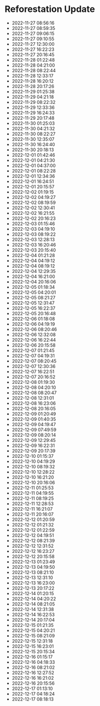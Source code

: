 # Reforestation Update
- 2022-11-27 08:56:16
- 2022-11-27 08:59:35
- 2022-11-27 09:06:15
- 2022-11-27 09:10:55
- 2022-11-27 12:30:00
- 2022-11-27 16:22:23
- 2022-11-27 20:16:45
- 2022-11-28 01:22:48
- 2022-11-28 04:21:00
- 2022-11-28 08:22:44
- 2022-11-28 12:33:17
- 2022-11-28 16:20:12
- 2022-11-28 20:17:26
- 2022-11-29 01:25:38
- 2022-11-29 04:21:18
- 2022-11-29 08:22:32
- 2022-11-29 12:33:36
- 2022-11-29 16:24:33
- 2022-11-29 20:17:48
- 2022-11-30 01:25:03
- 2022-11-30 04:21:32
- 2022-11-30 08:22:27
- 2022-11-30 12:35:07
- 2022-11-30 16:24:40
- 2022-11-30 20:18:13
- 2022-12-01 01:42:46
- 2022-12-01 04:21:30
- 2022-12-01 04:37:00
- 2022-12-01 08:22:28
- 2022-12-01 12:34:36
- 2022-12-01 16:24:51
- 2022-12-01 20:15:57
- 2022-12-02 01:19:15
- 2022-12-02 04:19:27
- 2022-12-02 08:19:59
- 2022-12-02 12:30:41
- 2022-12-02 16:21:55
- 2022-12-02 20:16:23
- 2022-12-03 01:15:46
- 2022-12-03 04:19:10
- 2022-12-03 08:19:22
- 2022-12-03 12:28:13
- 2022-12-03 16:20:46
- 2022-12-03 20:15:40
- 2022-12-04 01:21:28
- 2022-12-04 04:19:12
- 2022-12-04 08:19:12
- 2022-12-04 12:29:35
- 2022-12-04 16:21:00
- 2022-12-04 20:16:06
- 2022-12-05 01:18:34
- 2022-12-05 04:20:01
- 2022-12-05 08:21:27
- 2022-12-05 12:31:47
- 2022-12-05 16:22:37
- 2022-12-05 20:16:48
- 2022-12-06 01:18:08
- 2022-12-06 04:19:19
- 2022-12-06 08:20:46
- 2022-12-06 12:32:08
- 2022-12-06 16:22:44
- 2022-12-06 20:15:58
- 2022-12-07 01:21:45
- 2022-12-07 04:19:31
- 2022-12-07 08:20:45
- 2022-12-07 12:30:36
- 2022-12-07 16:22:51
- 2022-12-07 20:16:52
- 2022-12-08 01:19:30
- 2022-12-08 04:20:10
- 2022-12-08 08:20:47
- 2022-12-08 12:31:01
- 2022-12-08 16:23:06
- 2022-12-08 20:16:05
- 2022-12-09 01:20:49
- 2022-12-09 01:40:35
- 2022-12-09 04:19:47
- 2022-12-09 07:49:59
- 2022-12-09 08:20:14
- 2022-12-09 12:29:45
- 2022-12-09 16:22:31
- 2022-12-09 20:17:39
- 2022-12-10 01:15:37
- 2022-12-10 04:19:29
- 2022-12-10 08:19:32
- 2022-12-10 12:28:22
- 2022-12-10 16:21:20
- 2022-12-10 20:16:06
- 2022-12-11 01:25:53
- 2022-12-11 04:19:55
- 2022-12-11 08:19:25
- 2022-12-11 12:28:53
- 2022-12-11 16:21:07
- 2022-12-11 20:16:07
- 2022-12-12 01:20:59
- 2022-12-12 01:21:32
- 2022-12-12 01:22:59
- 2022-12-12 04:19:51
- 2022-12-12 08:21:39
- 2022-12-12 12:31:52
- 2022-12-12 16:23:27
- 2022-12-12 20:15:58
- 2022-12-13 01:23:49
- 2022-12-13 04:19:50
- 2022-12-13 08:21:10
- 2022-12-13 12:31:10
- 2022-12-13 16:23:00
- 2022-12-13 20:17:22
- 2022-12-14 01:20:15
- 2022-12-14 04:20:22
- 2022-12-14 08:21:05
- 2022-12-14 12:31:38
- 2022-12-14 16:22:53
- 2022-12-14 20:17:04
- 2022-12-15 01:21:35
- 2022-12-15 04:20:21
- 2022-12-15 08:21:09
- 2022-12-15 12:31:18
- 2022-12-15 16:23:01
- 2022-12-15 20:15:34
- 2022-12-16 01:15:17
- 2022-12-16 04:18:33
- 2022-12-16 08:21:02
- 2022-12-16 12:27:52
- 2022-12-16 16:21:02
- 2022-12-16 20:15:56
- 2022-12-17 01:13:10
- 2022-12-17 04:18:24
- 2022-12-17 08:18:13
